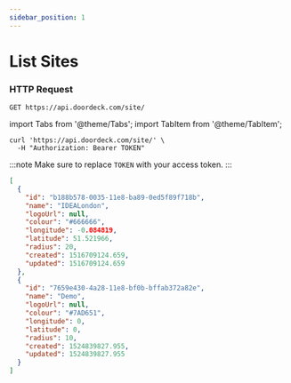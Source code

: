 ```yaml
---
sidebar_position: 1
---
```


# List Sites

### HTTP Request

`GET https://api.doordeck.com/site/`

import Tabs from '@theme/Tabs';
import TabItem from '@theme/TabItem';

<Tabs>
<TabItem value="request" label="Request">

```shell showLineNumbers title="CURL"
curl 'https://api.doordeck.com/site/' \
  -H "Authorization: Bearer TOKEN"
```

:::note
Make sure to replace `TOKEN` with your access token.
:::

</TabItem>
<TabItem value="response" label="Response">

```json showLineNumbers title="JSON"
[
  {
    "id": "b188b578-0035-11e8-ba89-0ed5f89f718b",
    "name": "IDEALondon",
    "logoUrl": null,
    "colour": "#666666",
    "longitude": -0.084819,
    "latitude": 51.521966,
    "radius": 20,
    "created": 1516709124.659,
    "updated": 1516709124.659
  },
  {
    "id": "7659e430-4a28-11e8-bf0b-bffab372a82e",
    "name": "Demo",
    "logoUrl": null,
    "colour": "#7AD651",
    "longitude": 0,
    "latitude": 0,
    "radius": 10,
    "created": 1524839827.955,
    "updated": 1524839827.955
  }
]
```

</TabItem>
</Tabs>
